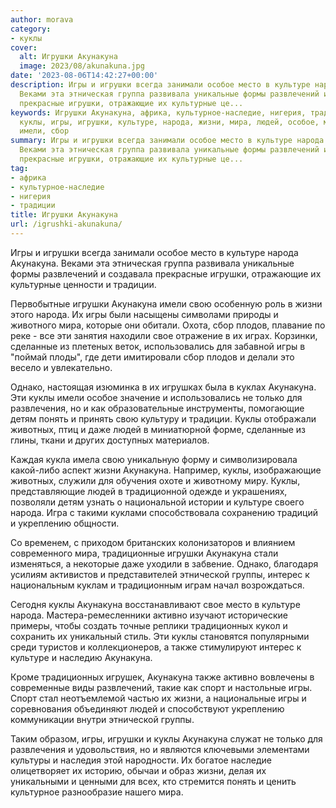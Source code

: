 ```yaml
---
author: morava
category:
- куклы
cover:
  alt: Игрушки Акунакуна
  image: 2023/08/akunakuna.jpg
date: '2023-08-06T14:42:27+00:00'
description: Игры и игрушки всегда занимали особое место в культуре народа Акунакуна.
  Веками эта этническая группа развивала уникальные формы развлечений и создавала
  прекрасные игрушки, отражающие их культурные це...
keywords: Игрушки Акунакуна, африка, культурное-наследие, нигерия, традиции, акунакуна,
  куклы, игры, игрушки, культуре, народа, жизни, мира, людей, особое, место, развлечений,
  имели, сбор
summary: Игры и игрушки всегда занимали особое место в культуре народа Акунакуна.
  Веками эта этническая группа развивала уникальные формы развлечений и создавала
  прекрасные игрушки, отражающие их культурные це...
tag:
- африка
- культурное-наследие
- нигерия
- традиции
title: Игрушки Акунакуна
url: /igrushki-akunakuna/
---
```


Игры и игрушки всегда занимали особое место в культуре народа Акунакуна. Веками эта этническая группа развивала уникальные формы развлечений и создавала прекрасные игрушки, отражающие их культурные ценности и традиции.

Первобытные игрушки Акунакуна имели свою особенную роль в жизни этого народа. Их игры были насыщены символами природы и животного мира, которые они обитали. Охота, сбор плодов, плавание по реке \- все эти занятия находили свое отражение в их играх. Корзинки, сделанные из плетеных веток, использовались для забавной игры в "поймай плоды", где дети имитировали сбор плодов и делали это весело и увлекательно.

Однако, настоящая изюминка в их игрушках была в куклах Акунакуна. Эти куклы имели особое значение и использовались не только для развлечения, но и как образовательные инструменты, помогающие детям понять и принять свою культуру и традиции. Куклы отображали животных, птиц и даже людей в миниатюрной форме, сделанные из глины, ткани и других доступных материалов.

Каждая кукла имела свою уникальную форму и символизировала какой-либо аспект жизни Акунакуна. Например, куклы, изображающие животных, служили для обучения охоте и животному миру. Куклы, представляющие людей в традиционной одежде и украшениях, позволяли детям узнать о национальной истории и культуре своего народа. Игра с такими куклами способствовала сохранению традиций и укреплению общности.

Со временем, с приходом британских колонизаторов и влиянием современного мира, традиционные игрушки Акунакуна стали изменяться, а некоторые даже уходили в забвение. Однако, благодаря усилиям активистов и представителей этнической группы, интерес к национальным куклам и традиционным играм начал возрождаться.

Сегодня куклы Акунакуна восстанавливают свое место в культуре народа. Мастера-ремесленники активно изучают исторические примеры, чтобы создать точные реплики традиционных кукол и сохранить их уникальный стиль. Эти куклы становятся популярными среди туристов и коллекционеров, а также стимулируют интерес к культуре и наследию Акунакуна.

Кроме традиционных игрушек, Акунакуна также активно вовлечены в современные виды развлечений, такие как спорт и настольные игры. Спорт стал неотъемлемой частью их жизни, а национальные игры и соревнования объединяют людей и способствуют укреплению коммуникации внутри этнической группы.

Таким образом, игры, игрушки и куклы Акунакуна служат не только для развлечения и удовольствия, но и являются ключевыми элементами культуры и наследия этой народности. Их богатое наследие олицетворяет их историю, обычаи и образ жизни, делая их уникальными и ценными для всех, кто стремится понять и ценить культурное разнообразие нашего мира.